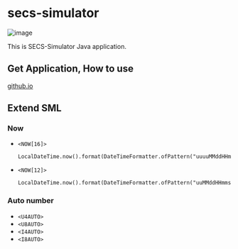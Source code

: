 # secs-simulator

![image](https://kenta-shimizu.github.io/secs-simulator/swing.png)

This is SECS-Simulator Java application.

## Get Application, How to use

[github.io](https://kenta-shimizu.github.io/secs-simulator/index.html)

## Extend SML

### Now

- `<NOW[16]>`

  ```
  LocalDateTime.now().format(DateTimeFormatter.ofPattern("uuuuMMddHHmmssSS");
  ```

- `<NOW[12]>`

  ```
  LocalDateTime.now().format(DateTimeFormatter.ofPattern("uuMMddHHmmss");
  ```

### Auto number

- `<U4AUTO>`
- `<U8AUTO>`
- `<I4AUTO>`
- `<I8AUTO>`
